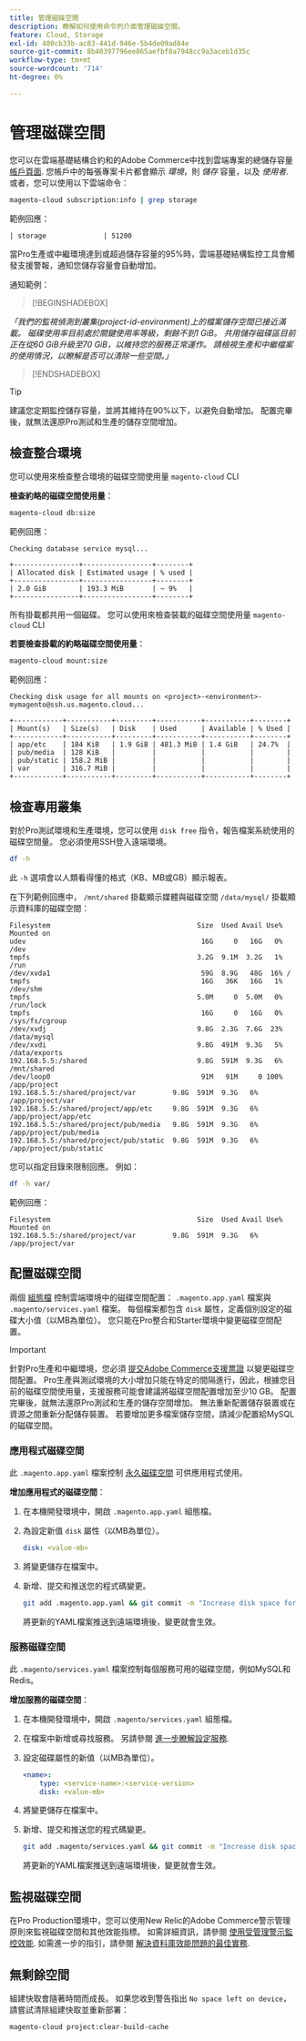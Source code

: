 ```yaml
---
title: 管理磁碟空間
description: 瞭解如何使用命令列介面管理磁碟空間。
feature: Cloud, Storage
exl-id: 480cb33b-ac83-441d-946e-5b4de09ad84e
source-git-commit: 8b40397796ee865aefbf8a7948cc9a3aceb1d35c
workflow-type: tm+mt
source-wordcount: '714'
ht-degree: 0%

---
```


# 管理磁碟空間

您可以在雲端基礎結構合約和的Adobe Commerce中找到雲端專案的總儲存容量 [帳戶頁面](https://accounts.magento.cloud/user). 您帳戶中的每張專案卡片都會顯示 _環境_，則 _儲存_ 容量，以及 _使用者_. 或者，您可以使用以下雲端命令：

```bash
magento-cloud subscription:info | grep storage
```

範例回應：

```terminal
| storage              | 51200
```

當Pro生產或中繼環境達到或超過儲存容量的95%時，雲端基礎結構監控工具會觸發支援警報，通知您儲存容量會自動增加。

通知範例：

>[!BEGINSHADEBOX]

_「我們的監視偵測到叢集(project-id-environment)上的檔案儲存空間已接近滿載。 磁碟使用率目前處於關鍵使用率等級，剩餘不到1 GiB。 共用儲存磁碟區目前正在從60 GiB升級至70 GiB，以維持您的服務正常運作。 請檢視生產和中繼檔案的使用情況，以瞭解是否可以清除一些空間。」_

>[!ENDSHADEBOX]

>[!TIP]
>
>建議您定期監控儲存容量，並將其維持在90%以下，以避免自動增加。 配置完畢後，就無法還原Pro測試和生產的儲存空間增加。

## 檢查整合環境

您可以使用來檢查整合環境的磁碟空間使用量 `magento-cloud` CLI

**檢查約略的磁碟空間使用量**：

```bash
magento-cloud db:size
```

範例回應：

```terminal
Checking database service mysql...

+----------------+-----------------+--------+
| Allocated disk | Estimated usage | % used |
+----------------+-----------------+--------+
| 2.0 GiB        | 193.3 MiB       | ~ 9%   |
+----------------+-----------------+--------+
```

所有掛載都共用一個磁碟。 您可以使用來檢查裝載的磁碟空間使用量 `magento-cloud` CLI

**若要檢查掛載的約略磁碟空間使用量**：

```bash
magento-cloud mount:size
```

範例回應：

```terminal
Checking disk usage for all mounts on <project>-<environment>-mymagento@ssh.us.magento.cloud...

+------------+-----------+---------+-----------+-----------+--------+
| Mount(s)   | Size(s)   | Disk    | Used      | Available | % Used |
+------------+-----------+---------+-----------+-----------+--------+
| app/etc    | 184 KiB   | 1.9 GiB | 481.3 MiB | 1.4 GiB   | 24.7%  |
| pub/media  | 128 KiB   |         |           |           |        |
| pub/static | 158.2 MiB |         |           |           |        |
| var        | 316.7 MiB |         |           |           |        |
+------------+-----------+---------+-----------+-----------+--------+
```

## 檢查專用叢集

對於Pro測試環境和生產環境，您可以使用 `disk free` 指令，報告檔案系統使用的磁碟空間量。 您必須使用SSH登入遠端環境。

```bash
df -h
```

此 `-h` 選項會以人類看得懂的格式（KB、MB或GB）顯示報表。

在下列範例回應中， `/mnt/shared` 掛載顯示媒體與磁碟空間 `/data/mysql/` 掛載顯示資料庫的磁碟空間：

```terminal
Filesystem                                    Size  Used Avail Use% Mounted on
udev                                           16G     0   16G   0% /dev
tmpfs                                         3.2G  9.1M  3.2G   1% /run
/dev/xvda1                                     59G  8.9G   48G  16% /
tmpfs                                          16G   36K   16G   1% /dev/shm
tmpfs                                         5.0M     0  5.0M   0% /run/lock
tmpfs                                          16G     0   16G   0% /sys/fs/cgroup
/dev/xvdj                                     9.8G  2.3G  7.6G  23% /data/mysql
/dev/xvdi                                     9.8G  491M  9.3G   5% /data/exports
192.168.5.5:/shared                           9.8G  591M  9.3G   6% /mnt/shared
/dev/loop0                                     91M   91M     0 100% /app/project
192.168.5.5:/shared/project/var         9.8G  591M  9.3G   6% /app/project/var
192.168.5.5:/shared/project/app/etc     9.8G  591M  9.3G   6% /app/project/app/etc
192.168.5.5:/shared/project/pub/media   9.8G  591M  9.3G   6% /app/project/pub/media
192.168.5.5:/shared/project/pub/static  9.8G  591M  9.3G   6% /app/project/pub/static
```

您可以指定目錄來限制回應。 例如：

```bash
df -h var/
```

範例回應：

```terminal
Filesystem                                    Size  Used Avail Use% Mounted on
192.168.5.5:/shared/project/var         9.8G  591M  9.3G   6% /app/project/var
```

## 配置磁碟空間

兩個 [組態檔](../environment/overview.md) 控制雲端環境中的磁碟空間配置： `.magento.app.yaml` 檔案與 `.magento/services.yaml` 檔案。 每個檔案都包含 `disk` 屬性，定義個別設定的磁碟大小值（以MB為單位）。 您只能在Pro整合和Starter環境中變更磁碟空間配置。

>[!IMPORTANT]
>
>針對Pro生產和中繼環境，您必須 [提交Adobe Commerce支援票證](https://experienceleague.adobe.com/docs/commerce-knowledge-base/kb/help-center-guide/magento-help-center-user-guide.html#submit-ticket) 以變更磁碟空間配置。 Pro生產與測試環境的大小增加只能在特定的間隔進行，因此，根據您目前的磁碟空間使用量，支援服務可能會建議將磁碟空間配置增加至少10 GB。 配置完畢後，就無法還原Pro測試和生產的儲存空間增加。 無法重新配置儲存裝置或在資源之間重新分配儲存裝置。 若要增加更多檔案儲存空間，請減少配置給MySQL的磁碟空間。

### 應用程式磁碟空間

此 `.magento.app.yaml` 檔案控制 [永久磁碟空間](../application/properties.md#disk) 可供應用程式使用。

**增加應用程式的磁碟空間**：

1. 在本機開發環境中，開啟 `.magento.app.yaml` 組態檔。

1. 為設定新值 `disk` 屬性（以MB為單位）。

   ```yaml
   disk: <value-mb>
   ```

1. 將變更儲存在檔案中。

1. 新增、提交和推送您的程式碼變更。

   ```bash
   git add .magento.app.yaml && git commit -m "Increase disk space for application" && git push origin <branch-name>
   ```

   將更新的YAML檔案推送到遠端環境後，變更就會生效。

### 服務磁碟空間

此 `.magento/services.yaml` 檔案控制每個服務可用的磁碟空間，例如MySQL和Redis。

**增加服務的磁碟空間**：

1. 在本機開發環境中，開啟 `.magento/services.yaml` 組態檔。

1. 在檔案中新增或尋找服務。 另請參閱 [進一步瞭解設定服務](../services/services-yaml.md).

1. 設定磁碟屬性的新值（以MB為單位）。

   ```yaml
   <name>:
       type: <service-name>:<service-version>
       disk: <value-mb>
   ```

1. 將變更儲存在檔案中。

1. 新增、提交和推送您的程式碼變更。

   ```bash
   git add .magento/services.yaml && git commit -m "Increase disk space for service" && git push origin <branch-name>
   ```

   將更新的YAML檔案推送到遠端環境後，變更就會生效。

## 監視磁碟空間

在Pro Production環境中，您可以使用New Relic的Adobe Commerce警示管理原則來監視磁碟空間和其他效能指標。 如需詳細資訊，請參閱 [使用受管理警示監控效能](../monitor/investigate-performance.md#monitor-performance-with-managed-alerts). 如需進一步的指引，請參閱 [解決資料庫效能問題的最佳實務](https://experienceleague.adobe.com/docs/commerce-operations/implementation-playbook/best-practices/maintenance/resolve-database-performance-issues.html).

## 無剩餘空間

組建快取會隨著時間而成長。 如果您收到警告指出 `No space left on device`，請嘗試清除組建快取並重新部署：

```bash
magento-cloud project:clear-build-cache
```
